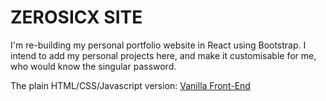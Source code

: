 # ZEROSICX SITE

I'm re-building my personal portfolio website in React using Bootstrap. I intend to add my personal projects here, and make it customisable for me, who would know the singular password.

The plain HTML/CSS/Javascript version: [Vanilla Front-End](https://zerosicx.github.io/zerosicx-site/)